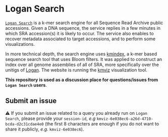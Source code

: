 # Logan Search

[`Logan Search`](https://logan-search.org) is a k-mer search engine for all Sequence Read Archive public accessions. Given a DNA sequence, the service replies in a few minutes in which SRA accession(s) it is likely to occur. The service also enables to recover metadata associated to target accessions, and to perform some visualizations.

In more technical depth, the search engine uses [kmindex](https://tlemane.github.io/kmindex), a k-mer based sequence search tool that uses Bloom filters. It was applied to construct an index over all genome assemblies of all of SRA, more specifically over the unitigs of [Logan](https://github.com/IndexThePlanet/Logan). The website is running the [kmviz](https://tlemane.github.io/kmviz) visualization tool.

**This repository is used as a discussion place for questions/issues from `Logan Search` users**.

## Submit an issue

⚠️ If you submit an issue related to a query you already run on `Logan Search`, please provide your `session-id`, *e.g* `kmviz-6e038ec6-a26d-4710-bcda-d2c31cdae4e0` (the first 8 characters are enough if you do not want to share it publicly, *e.g.* `kmviz-6e038ec6`). 



 
